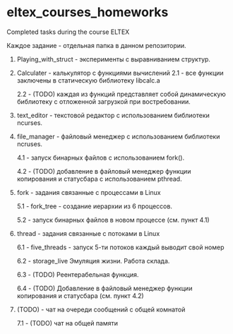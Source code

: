 # eltex_courses_homeworks
Completed tasks during the course ELTEX

Каждое задание - отдельная папка в данном репозитории. 

1. Playing_with_struct  - эксперименты с выравниванием структур.
2. Calculater - калькулятор с функциями вычислений
    2.1 - все функции заключены в статическую библиотеку libcalc.a
    
    2.2 - (TODO) каждая из функций представляет собой динамическую библиотеку с отложенной загрузкой при востребовании.
    
3. text_editor - текстовой редактор с использованием библиотеки ncurses. 

4. file_manager - файловый менеджер с использованием библиотеки ncruses.

    4.1 - запуск бинарных файлов с использованием fork().
    
    4.2 - (TODO) добавление в файловый менеджер функции копирования и статусбара с использованием pthread.
    
5. fork - задания связанные с процессами в Linux

    5.1 - fork_tree - создание иерархии из 6 процессов.
    
    5.2 - запуск бинарных файлов в новом процессе (см. пункт 4.1)
    
6. thread - задания связанные с потоками в Linux

    6.1 - five_threads - запуск 5-ти потоков каждый выводит свой номер
    
    6.2 - storage_live Эмуляция жизни. Работа склада.
    
    6.3 - (TODO) Реентерабельная функция.
    
    6.4 - (TODO) Добавление в файловый менеджер функции копирования и статусбара (см. пункт 4.2)
    
 7. (TODO) - чат на очереди сообщений с общей комнатой
 
    7.1 - (TODO) чат на общей памяти

